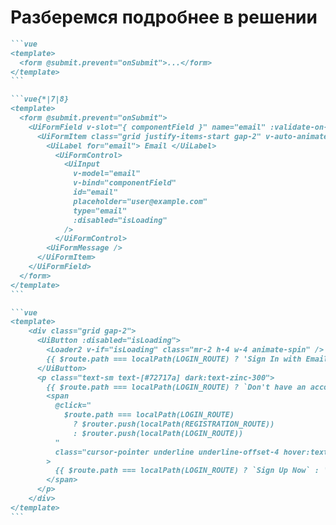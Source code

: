 # Разберемся подробнее в решении

<v-clicks>

````md magic-move
```vue
<template>
  <form @submit.prevent="onSubmit">...</form>
</template>
```

```vue{*|7|8}
<template>
  <form @submit.prevent="onSubmit">
    <UiFormField v-slot="{ componentField }" name="email" :validate-on-blur="!isFieldDirty">
      <UiFormItem class="grid justify-items-start gap-2" v-auto-animate>
        <UiLabel for="email"> Email </UiLabel>
          <UiFormControl>
            <UiInput
              v-model="email"
              v-bind="componentField"
              id="email"
              placeholder="user@example.com"
              type="email"
              :disabled="isLoading"
            />
          </UiFormControl>
        <UiFormMessage />
      </UiFormItem>
    </UiFormField>
  </form>
</template>
```

```vue
<template>
    <div class="grid gap-2">
      <UiButton :disabled="isLoading">
        <Loader2 v-if="isLoading" class="mr-2 h-4 w-4 animate-spin" />
        {{ $route.path === localPath(LOGIN_ROUTE) ? 'Sign In with Email' : 'Sign Up with Email' }}
      </UiButton>
      <p class="text-sm text-[#72717a] dark:text-zinc-300">
        {{ $route.path === localPath(LOGIN_ROUTE) ? `Don't have an account?` : 'Have an account?' }}
        <span
          @click="
            $route.path === localPath(LOGIN_ROUTE)
              ? $router.push(localPath(REGISTRATION_ROUTE))
              : $router.push(localPath(LOGIN_ROUTE))
          "
          class="cursor-pointer underline underline-offset-4 hover:text-zinc-900 dark:hover:text-zinc-300/80"
        >
          {{ $route.path === localPath(LOGIN_ROUTE) ? `Sign Up Now` : 'Sign In Now' }}
        </span>
      </p>
    </div>
</template>
```
````

</v-clicks>
